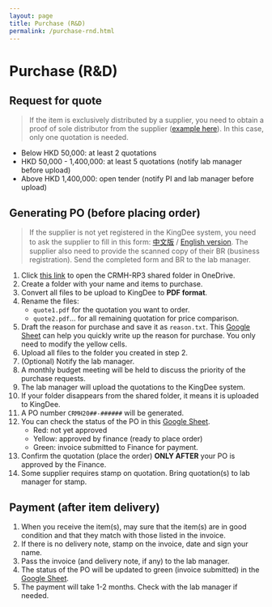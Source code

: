 ```yaml
---
layout: page
title: Purchase (R&D)
permalink: /purchase-rnd.html
---
```


# Purchase (R&D)

## Request for quote

> If the item is exclusively distributed by a supplier, you need to obtain a proof of sole distributor from the supplier ([example here](/files/proof-of-solo-distributor.pdf)). In this case, only one quotation is needed.

- Below HKD 50,000: at least 2 quotations
- HKD 50,000 - 1,400,000: at least 5 quotations (notify lab manager before upload)
- Above HKD 1,400,000: open tender (notify PI and lab manager before upload)

## Generating PO (before placing order)

>  If the supplier is not yet registered in the KingDee system, you need to ask the supplier to fill in this form: [中文版](/files/supplier-registration-form-(chi).pdf) / [English version](/files/supplier-registration-form-(eng).pdf). The supplier also need to provide the scanned copy of their BR (business registration). Send the completed form and BR to the lab manager.

1. Click [this link](https://cashkisi-my.sharepoint.com/:f:/g/personal/martin_fung_crmh-cas_org_hk/Ejln8dnGqwdFrYVwdLnNunsBRudISDB9TlKk-a_iZp4Qjw) to open the CRMH-RP3 shared folder in OneDrive. 
2. Create a folder with your name and items to purchase.
3. Convert all files to be upload to KingDee to **PDF format**.
4. Rename the files:
   - `quote1.pdf` for the quotation you want to order. 
   - `quote2.pdf`... for all remaining quotation for price comparison.
5. Draft the reason for purchase and save it as `reason.txt`. This [Google Sheet](https://docs.google.com/spreadsheets/d/12CKzJxOU9rnjq7g0KeWHx74sbSmVm2UVX43XbNoYYQQ/edit#gid=1200566768) can help you quickly write up the reason for purchase. You only need to modify the yellow cells.
6. Upload all files to the folder you created in step 2.
7. (Optional) Notify the lab manager.
8. A monthly budget meeting will be held to discuss the priority of the purchase requests. 
9. The lab manager will upload the quotations to the KingDee system.
10. If your folder disappears from the shared folder, it means it is uploaded to KingDee.
11. A PO number `CRMH20##-######` will be generated.
12. You can check the status of the PO in this [Google Sheet](https://docs.google.com/spreadsheets/d/15i1mifg1eu3V0C2jr4KVoT_91uvnBa-sHtmegGWxzd0). 
    - Red: not yet approved
    - Yellow: approved by finance (ready to place order)
    - Green: invoice submitted to Finance for payment.
13. Confirm the quotation (place the order) **ONLY AFTER** your PO is approved by the Finance. 
14. Some supplier requires stamp on quotation. Bring quotation(s) to lab manager for stamp.

## Payment (after item delivery)

1. When you receive the item(s), may sure that the item(s) are in good condition and that they match with those listed in the invoice.
2. If there is no delivery note, stamp on the invoice, date and sign your name.
3. Pass the invoice (and delivery note, if any) to the lab manager.
4. The status of the PO will be updated to green (invoice submitted) in the [Google Sheet](https://docs.google.com/spreadsheets/d/15i1mifg1eu3V0C2jr4KVoT_91uvnBa-sHtmegGWxzd0). 
5. The payment will take 1-2 months. Check with the lab manager if needed.

